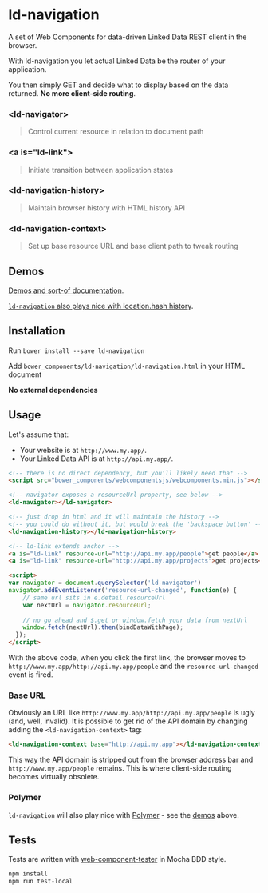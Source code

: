 # ld-navigation

A set of Web Components for data-driven Linked Data REST client in the browser.

With ld-navigation you let actual Linked Data be the router of your application. 

You then simply GET and decide what to display based on the data returned. 
**No more client-side routing**.

### &lt;ld-navigator&gt;
> Control current resource in relation to document path

### &lt;a is="ld-link"&gt;
> Initiate transition between application states

### &lt;ld-navigation-history&gt;
> Maintain browser history with HTML history API

### &lt;ld-navigation-context&gt;
> Set up base resource URL and base client path to tweak routing

## Demos

[Demos and sort-of documentation](http://t-code.pl/ld-navigation).

[`ld-navigation` also plays nice with location.hash history](http://t-code.pl/ld-navigation/?useHash).

## Installation

Run `bower install --save ld-navigation`

Add `bower_components/ld-navigation/ld-navigation.html` in your HTML document

**No external dependencies**

## Usage

Let's assume that:
* Your website is at `http://www.my.app/`.
* Your Linked Data API is at `http://api.my.app/`.

``` html
<!-- there is no direct dependency, but you'll likely need that -->
<script src="bower_components/webcomponentsjs/webcomponents.min.js"></script>

<!-- navigator exposes a resourceUrl property, see below -->
<ld-navigator></ld-navigator>

<!-- just drop in html and it will maintain the history -->
<!-- you could do without it, but would break the 'backspace button' -->
<ld-navigation-history></ld-navigation-history>

<!-- ld-link extends anchor -->
<a is="ld-link" resource-url="http://api.my.app/people">get people</a>
<a is="ld-link" resource-url="http://api.my.app/projects">get projects</a>

<script>
var navigator = document.querySelector('ld-navigator')
navigator.addEventListener('resource-url-changed', function(e) {
    // same url sits in e.detail.resourceUrl
    var nextUrl = navigator.resourceUrl;
    
    // no go ahead and $.get or window.fetch your data from nextUrl
    window.fetch(nextUrl).then(bindDataWithPage);
  });
</script>
```
With the above code, when you click the first link, the browser moves to `http://www.my.app/http://api.my.app/people` and the
`resource-url-changed` event is fired.

### Base URL

Obviously an URL like `http://www.my.app/http://api.my.app/people` is ugly (and, well, invalid). It is possible to get rid of the API domain
by changing adding the `<ld-navigation-context>` tag:

``` html
<ld-navigation-context base="http://api.my.app"></ld-navigation-context>
```

This way the API domain is stripped out from the browser address bar and `http://www.my.app/people` remains. This is where client-side
routing becomes virtually obsolete.

### Polymer

`ld-navigation` will also play nice with [Polymer](/Polymer/polymer/) - see the [demos](#demo) above.

## Tests

Tests are written with [web-component-tester](/Polymer/web-component-tester) in Mocha BDD style.

``` bash
npm install
npm run test-local
```
